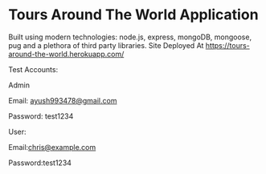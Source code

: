 # Tours Around The World Application

Built using modern technologies: node.js, express, mongoDB, mongoose, pug and a plethora of third party libraries.
Site Deployed At https://tours-around-the-world.herokuapp.com/

Test Accounts:

Admin

Email: ayush993478@gmail.com

Password: test1234

User:

Email:chris@example.com

Password:test1234
